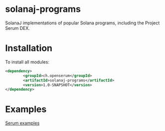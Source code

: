 # solanaj-programs

SolanaJ implementations of popular Solana programs, including the Project Serum DEX.

# Installation
To install all modules:
```xml
<dependency>
        <groupId>ch.openserum</groupId>
        <artifactId>solanaj-programs</artifactId>
        <version>1.0-SNAPSHOT</version>
</dependency>
```

# Examples
[Serum examples](https://github.com/skynetcapital/solanaj-programs/blob/master/serum/README.md)